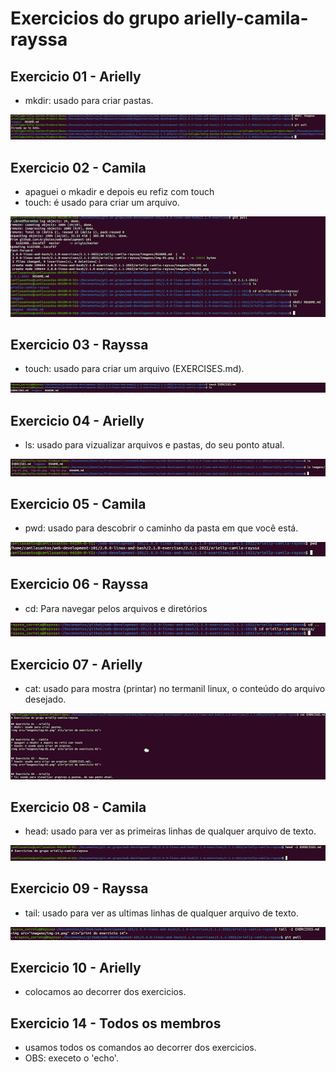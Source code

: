 # Exercicios do grupo arielly-camila-rayssa

## Exercicio 01 - Arielly
* mkdir: usado para criar pastas.
<img src="imagens/img-01.png" alt="print do exercicio 01">


## Exercicio 02 - Camila
* apaguei o mkadir e depois eu refiz com touch 
* touch: é usado para criar um arquivo.
<img src="imagens/img-02.png" alt="print do exercicio 02">


## Exercicio 03 - Rayssa
* touch: usado para criar um arquivo (EXERCISES.md).
<img src="imagens/img-03.png" alt="print do exercicio 03">


## Exercicio 04 - Arielly
* ls: usado para vizualizar arquivos e pastas, do seu ponto atual.
<img src="imagens/img-04.png" alt="print do exercicio 04">


## Exercicio 05 - Camila
* pwd: usado para descobrir o caminho da pasta em que você está.
<img src="imagens/img-05.png" alt="print do exercicio 05">


## Exercicio 06 - Rayssa
* cd: Para navegar pelos arquivos e diretórios
<img src="imagens/img-06.png" alt="print do exercicio 06">


## Exercicio 07 - Arielly
* cat: usado para mostra (printar) no termanil linux, o conteúdo do arquivo desejado.
<img src="imagens/img-07.png" alt="print do exercicio 07">


## Exercicio 08 - Camila
* head: usado para ver as primeiras linhas de qualquer arquivo de texto.
<img src="imagens/img-08.png" alt="print do exercicio 08">


## Exercicio 09 - Rayssa
* tail: usado para ver as ultimas linhas de qualquer arquivo de texto.
<img src="imagens/img-09.png" alt="print do exercicio 09">


## Exercicio 10 - Arielly
* colocamos ao decorrer dos exercicios.

<!--
## Exercicio 11 - Camila
* 
<img src="imagens/img-11.png" alt="print do exercicio 11">


## Exercicio 12 - Rayssa

<img src="imagens/img-12.png" alt="print do exercicio 12">


## Exercicio 13 - Arielly

<img src="imagens/img-13.png" alt="print do exercicio 13">

-->
## Exercicio 14 - Todos os membros
* usamos todos os comandos ao decorrer dos exercicios.
* OBS: execeto o 'echo'.
